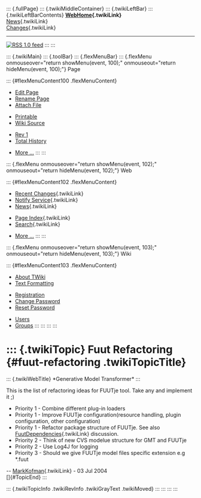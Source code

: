 ::: {.fullPage}
::: {.twikiMiddleContainer}
::: {.twikiLeftBar}
::: {.twikiLeftBarContents}
**[WebHome](WebHome){.twikiLink}**\
[News](WebNews){.twikiLink}\
[Changes](WebChanges){.twikiLink}

------------------------------------------------------------------------

[![](http://www.program-transformation.org/twiki/pub/rss.gif "RSS 1.0 feed")](WebRss@skin=rss)
:::
:::

::: {.twikiMain}
::: {.toolBar}
::: {.flexMenuBar}
::: {.flexMenu onmouseover="return showMenu(event, 100);" onmouseout="return hideMenu(event, 100);"}
Page

::: {#flexMenuContent100 .flexMenuContent}
-   [Edit
    Page](http://www.program-transformation.org/edit/Gmt/FuutRefactoring?t=1536827730)
-   [Rename
    Page](http://www.program-transformation.org/rename/Gmt/FuutRefactoring)
-   [Attach
    File](http://www.program-transformation.org/attach/Gmt/FuutRefactoring)

<!-- -->

-   [Printable](http://www.program-transformation.org/view/Gmt/FuutRefactoring?skin=print.pattern)
-   [Wiki
    Source](http://www.program-transformation.org/view/Gmt/FuutRefactoring?skin=text&raw=on&contenttype=text/plain)

<!-- -->

-   [Rev
    1](http://www.program-transformation.org/view/Gmt/FuutRefactoring?rev=1.1)
-   [Total
    History](http://www.program-transformation.org/rdiff/Gmt/FuutRefactoring)

<!-- -->

-   [More
    \...](http://www.program-transformation.org/oops/Gmt/FuutRefactoring?template=oopsmore&param1=1.1&param2=1.1)
:::
:::

::: {.flexMenu onmouseover="return showMenu(event, 102);" onmouseout="return hideMenu(event, 102);"}
Web

::: {#flexMenuContent102 .flexMenuContent}
-   [Recent Changes](WebChanges){.twikiLink}
-   [Notify Service](WebNotify){.twikiLink}
-   [News](WebNews){.twikiLink}

<!-- -->

-   [Page Index](WebIndex){.twikiLink}
-   [Search](WebSearch){.twikiLink}

<!-- -->

-   [More
    \...](http://www.program-transformation.org/oops/Gmt/FuutRefactoring?template=oopsmore&param1=1.1&param2=1.1)
:::
:::

::: {.flexMenu onmouseover="return showMenu(event, 103);" onmouseout="return hideMenu(event, 103);"}
Wiki

::: {#flexMenuContent103 .flexMenuContent}
-   [About
    TWiki](http://www.program-transformation.org/view/TWiki/WebHome)
-   [Text
    Formatting](http://www.program-transformation.org/view/TWiki/TextFormattingRules)

<!-- -->

-   [Registration](http://www.program-transformation.org/view/TWiki/TWikiRegistration)
-   [Change
    Password](http://www.program-transformation.org/view/TWiki/ChangePassword)
-   [Reset
    Password](http://www.program-transformation.org/view/TWiki/ResetPassword)

<!-- -->

-   [Users](http://www.program-transformation.org/view/Main/TWikiUsers)
-   [Groups](http://www.program-transformation.org/view/Main/TWikiGroups)
:::
:::
:::
:::

::: {.twikiTopic}
Fuut Refactoring {#fuut-refactoring .twikiTopicTitle}
================

::: {.twikiWebTitle}
\*Generative Model Transformer\*
:::

This is the list of refactoring ideas for FUUTje tool. Take any and
implement it ;)

-   Priority 1 - Combine different plug-in loaders
-   Priority 1 - Improve FUUTje configuration(resource handling, plugin
    configuration, other configuration)
-   Priority 1 - Refactor package structure of FUUTje. See also
    [FuutDependencies](FuutDependencies){.twikiLink} discussion.
-   Priority 2 - Think of new CVS modelue structure for GMT and FUUTje
-   Priority 2 - Use Log4J for logging
-   Priority 3 - Should we give FUUTje model files specific extension
    e.g \*.fuut

\-- [MarkKofman](../Main/MarkKofman){.twikiLink} - 03 Jul 2004\
[]{#TopicEnd}
:::

::: {.twikiTopicInfo .twikiRevInfo .twikiGrayText .twikiMoved}
:::
:::
:::
:::

